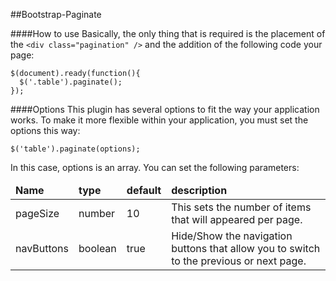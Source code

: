 ##Bootstrap-Paginate

####How to use
Basically, the only thing that is required is the placement of the `<div class="pagination" />` and the addition of the following code your page:<br/>

    $(document).ready(function(){
      $('.table').paginate();
    });

####Options
This plugin has several options to fit the way your application works. To make it more flexible within your application, you must set the options this way:

    $('table').paginate(options);

In this case, options is an array. You can set the following parameters:

<table>
  <thead>
    <tr>
      <td>
        <b>Name</b>
      </td>
      <td>
        <b>type</b>
      </td>
      <td>
        <b>default</b>
      </td>
      <td>
        <b>description</b>
      </td>
    </tr>
  </thead>
  <tbody>
    <tr>
      <td>
        pageSize
      </td>
      <td>
        number
      </td>
      <td>
        10
      </td>
      <td>
        This sets the number of items that will appeared per page.
      </td>
    </tr>
      <tr>
      <td>
        navButtons
      </td>
      <td>
        boolean
      </td>
      <td>
        true
      </td>
      <td>
        Hide/Show the navigation buttons that allow you to switch to the previous or next page.
      </td>
    </tr>
  </tbody>
</table>

